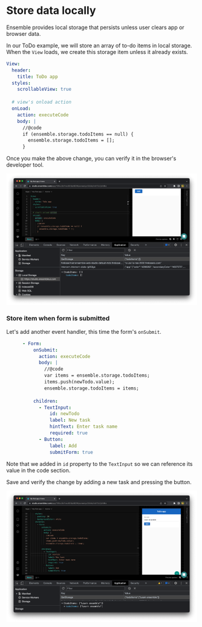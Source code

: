 # Store data locally

Ensemble provides local storage that persists unless user clears app or browser data.

In our ToDo example, we will store an array of to-do items in local storage. When the `View` loads, we create this storage item unless it already exists.

```yaml
View:
  header:
    title: ToDo app
  styles:
    scrollableView: true

  # view's onload action
  onLoad:
    action: executeCode
    body: |
      //@code
      if (ensemble.storage.todoItems == null) {
        ensemble.storage.todoItems = [];
      }
```

Once you make the above change, you can verify it in the browser's developer tool.

<img src="/images/gs7a.png" alt="actions" />


### Store item when form is submitted

Let's add another event handler, this time the form's `onSubmit`.

```yaml
      - Form:
          onSubmit:
            action: executeCode
            body: |
              //@code
              var items = ensemble.storage.todoItems;
              items.push(newTodo.value);
              ensemble.storage.todoItems = items;

          children:
            - TextInput:
                id: newTodo
                label: New task
                hintText: Enter task name
                required: true
            - Button:
                label: Add
                submitForm: true
```

Note that we added in `id` property to the `TextInput` so we can reference its value in the code section.

Save and verify the change by adding a new task and pressing the button.

<img src="/images/gs7b.png" alt="actions" />